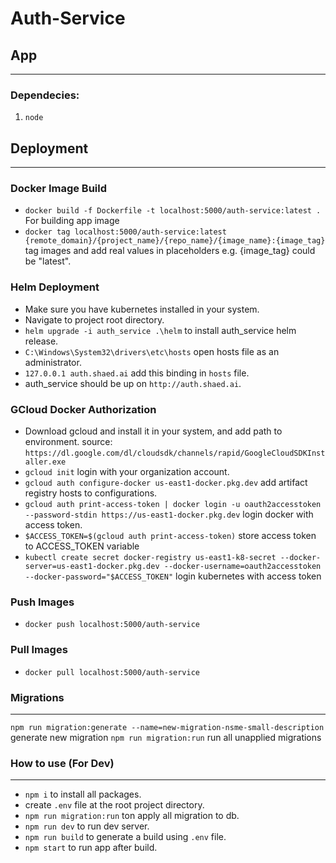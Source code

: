 # Auth-Service

## **App**

---

### Dependecies:

1. `node`

## **Deployment**

---

### Docker Image Build

- `docker build -f Dockerfile -t localhost:5000/auth-service:latest .` For building app image
- `docker tag localhost:5000/auth-service:latest {remote_domain}/{project_name}/{repo_name}/{image_name}:{image_tag}` tag images and add real values in placeholders e.g. {image_tag} could be "latest".

### Helm Deployment

- Make sure you have kubernetes installed in your system.
- Navigate to project root directory.
- `helm upgrade -i auth_service .\helm` to install auth_service helm release.
- `C:\Windows\System32\drivers\etc\hosts` open hosts file as an administrator.
- `127.0.0.1 auth.shaed.ai` add this binding in `hosts` file.
- auth_service should be up on `http://auth.shaed.ai`.

### GCloud Docker Authorization

- Download gcloud and install it in your system, and add path to environment. source: `https://dl.google.com/dl/cloudsdk/channels/rapid/GoogleCloudSDKInstaller.exe`
- `gcloud init` login with your organization account.
- `gcloud auth configure-docker us-east1-docker.pkg.dev` add artifact registry hosts to configurations.
- `gcloud auth print-access-token | docker login -u oauth2accesstoken --password-stdin https://us-east1-docker.pkg.dev` login docker with access token.
- `$ACCESS_TOKEN=$(gcloud auth print-access-token)` store access token to ACCESS_TOKEN variable
- `kubectl create secret docker-registry us-east1-k8-secret --docker-server=us-east1-docker.pkg.dev --docker-username=oauth2accesstoken --docker-password="$ACCESS_TOKEN"` login kubernetes with access token

### Push Images

- `docker push localhost:5000/auth-service`

### Pull Images

- `docker pull localhost:5000/auth-service`

### Migrations

---

`npm run migration:generate --name=new-migration-nsme-small-description` generate new migration
`npm run migration:run` run all unapplied migrations

### How to use (For Dev)

---

- `npm i` to install all packages.
- create `.env` file at the root project directory.
- `npm run migration:run` ton apply all migration to db.
- `npm run dev` to run dev server.
- `npm run build` to generate a build using `.env` file.
- `npm start` to run app after build.
